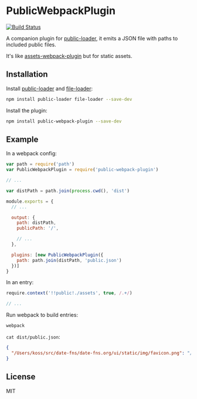# PublicWebpackPlugin
[![Build Status](https://travis-ci.org/kossnocorp/public-webpack-plugin.svg?branch=master)](https://travis-ci.org/kossnocorp/public-webpack-plugin)

A companion plugin for [public-loader](https://github.com/kossnocorp/public-loader),
it emits a JSON file with paths to included public files.

It's like [assets-webpack-plugin](https://github.com/sporto/assets-webpack-plugin)
but for static assets.

## Installation

Install [public-loader](https://github.com/kossnocorp/public-loader) and
[file-loader](https://github.com/webpack/file-loader):

```sh
npm install public-loader file-loader --save-dev
```

Install the plugin:

```sh
npm install public-webpack-plugin --save-dev
```

## Example

In a webpack config:

```js
var path = require('path')
var PublicWebpackPlugin = require('public-webpack-plugin')

// ...

var distPath = path.join(process.cwd(), 'dist')

module.exports = {
  // ...

  output: {
    path: distPath,
    publicPath: '/',

    // ...
  },

  plugins: [new PublicWebpackPlugin({
    path: path.join(distPath, 'public.json')
  })]
}
```

In an entry:

```js
require.context('!!public!./assets', true, /.+/)

// ...
```

Run webpack to build entries:

```sh
webpack
```

`cat dist/public.json`:

```json
{
  "/Users/koss/src/date-fns/date-fns.org/ui/static/img/favicon.png": "/e09ef13032827f865ef8004c185277f7.png"
}
```

## License

MIT
